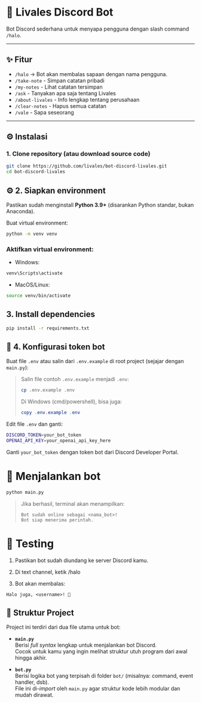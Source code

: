 # 🤖 Livales Discord Bot

Bot Discord sederhana untuk menyapa pengguna dengan slash command `/halo`.

---

## ✨ Fitur

- `/halo` → Bot akan membalas sapaan dengan nama pengguna.
- `/take-note` - Simpan catatan pribadi
- `/my-notes` - Lihat catatan tersimpan
- `/ask` - Tanyakan apa saja tentang Livales
- `/about-livales` - Info lengkap tentang perusahaan
- `/clear-notes` - Hapus semua catatan
- `/vale` - Sapa seseorang

---

## ⚙️ Instalasi

### 1. Clone repository (atau download source code)

```bash
git clone https://github.com/livales/bot-discord-livales.git
cd bot-discord-livales
```

## ⚙️ 2. Siapkan environment

Pastikan sudah menginstall **Python 3.9+** (disarankan Python standar, bukan Anaconda).

Buat virtual environment:

```bash
python -m venv venv
```

### Aktifkan virtual environment:

- Windows:

```bash
venv\Scripts\activate
```

- MacOS/Linux:

```bash
source venv/bin/activate
```

## 3. Install dependencies

```bash
pip install -r requirements.txt
```

## 🔑 4. Konfigurasi token bot

Buat file `.env` atau salin dari `.env.example` di root project (sejajar dengan `main.py`):

> Salin file contoh `.env.example` menjadi `.env`:
>
> ```bash
> cp .env.example .env
> ```
>
> Di Windows (cmd/powershell), bisa juga:
>
> ```powershell
> copy .env.example .env
> ```

Edit file `.env` dan ganti:

```bash
DISCORD_TOKEN=your_bot_token
OPENAI_API_KEY=your_openai_api_key_here
```

Ganti `your_bot_token` dengan token bot dari Discord Developer Portal.

# 🚀 Menjalankan bot

```bash
python main.py
```

> Jika berhasil, terminal akan menampilkan:
>
> ```php-template
> Bot sudah online sebagai <nama_bot>!
> Bot siap menerima perintah.
> ```

# 🧪 Testing

1. Pastikan bot sudah diundang ke server Discord kamu.

2. Di text channel, ketik /halo

3. Bot akan membalas:

```php-template
Halo juga, <username>! 👋
```

## 📂 Struktur Project

Project ini terdiri dari dua file utama untuk bot:

- **`main.py`**  
  Berisi _full syntax_ lengkap untuk menjalankan bot Discord.  
  Cocok untuk kamu yang ingin melihat struktur utuh program dari awal hingga akhir.

- **`bot.py`**  
  Berisi logika bot yang terpisah di folder `bot/` (misalnya: command, event handler, dsb).  
  File ini di-_import_ oleh `main.py` agar struktur kode lebih modular dan mudah dirawat.
